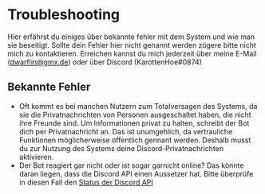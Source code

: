 # Troubleshooting
Hier erfährst du einiges über bekannte fehler mit dem System und wie man sie beseitigt. Sollte dein Fehler hier nicht genannt werden zögere bitte nicht mich zu kontaktieren. Erreichen kannst du mich jederzeit über meine E-Mail (dwarflin@gmx.de) oder über Discord (KarottenHoe#0874)

## Bekannte Fehler
- Oft kommt es bei manchen Nutzern zum Totalversagen des Systems, da sie die Privatnachrichten von Personen ausgeschaltet haben, die nicht ihre Freunde sind. Um Informationen privat zu halten, schreibt der Bot dich per Privatnachricht an. Das ist unumgehlich, da vertrauliche Funktionen möglicherweise öffentlich gennant werden. Deshalb musst du zur Nutzung des Systems deine Discord-Privatnachrichten aktivieren.
- Der Bot reagiert gar nicht oder ist sogar garnicht online? Das könnte daran liegen, dass die Discord API einen Aussetzer hat. Bitte überprüfe in diesen Fall den  [Status der Discord API](https://discordstatus.com/)

